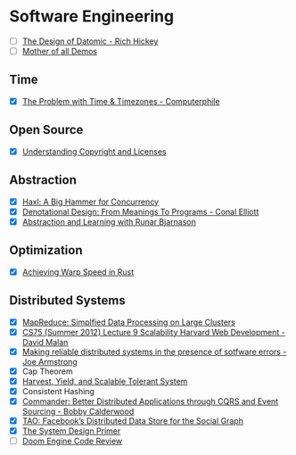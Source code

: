 # Software Engineering

  - [ ] [The Design of Datomic - Rich Hickey](https://www.infoq.com/presentations/The-Design-of-Datomic/)
  - [ ] [Mother of all Demos](https://www.youtube.com/watch?v=yJDv-zdhzMY)

## Time

  - [x] [The Problem with Time & Timezones - Computerphile](https://www.youtube.com/watch?v=-5wpm-gesOY)
  
## Open Source

  - [x] [Understanding Copyright and Licenses](https://www.smashingmagazine.com/2011/06/understanding-copyright-and-licenses/)
  
## Abstraction

  - [x] [Haxl: A Big Hammer for Concurrency](https://www.youtube.com/watch?v=sT6VJkkhy0o)
  - [x] [Denotational Design: From Meanings To Programs - Conal Elliott](https://www.youtube.com/watch?v=bmKYiUOEo2A)
  - [x] [Abstraction and Learning with Runar Bjarnason](https://corecursive.com/027-abstraction-with-runar-bjarnason/)
  
## Optimization

  - [x] [Achieving Warp Speed in Rust](https://gist.github.com/jFransham/369a86eff00e5f280ed25121454acec1)
  
## Distributed Systems

  - [x] [MapReduce: Simplfied Data Processing on Large Clusters](https://static.googleusercontent.com/media/research.google.com/en//archive/mapreduce-osdi04.pdf)
  - [x] [CS75 (Summer 2012) Lecture 9 Scalability Harvard Web Development - David Malan](https://www.youtube.com/watch?v=-W9F__D3oY4&list=PLmhRNZyYVpDmLpaVQm3mK5PY5KB_4hLjE&index=10)
  - [x] [Making reliable distributed systems in the presence of sotfware errors - Joe Armstrong](http://erlang.org/download/armstrong_thesis_2003.pdf)
  - [x] Cap Theorem
  - [x] [Harvest, Yield, and Scalable Tolerant System](https://pdfs.semanticscholar.org/5015/8bc1a8a67295ab7bce0550886a9859000dc2.pdf)
  - [x] Consistent Hashing
  - [x] [Commander: Better Distributed Applications through CQRS and Event Sourcing - Bobby Calderwood](https://www.youtube.com/watch?v=B1-gS0oEtYc)
  - [x] [TAO: Facebook’s Distributed Data Store for the Social Graph](https://www.usenix.org/system/files/conference/atc13/atc13-bronson.pdf)
  - [x] [The System Design Primer](https://github.com/donnemartin/system-design-primer)
  - [ ] [Doom Engine Code Review](http://fabiensanglard.net/doomIphone/doomClassicRenderer.php)
